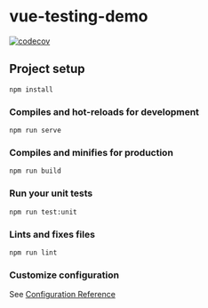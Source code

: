 # vue-testing-demo

[![codecov](https://codecov.io/gh/363797271/vue-testing-demo/branch/main/graph/badge.svg?token=3S6IBEGRLX)](https://codecov.io/gh/363797271/vue-testing-demo)

## Project setup
```
npm install
```

### Compiles and hot-reloads for development
```
npm run serve
```

### Compiles and minifies for production
```
npm run build
```

### Run your unit tests
```
npm run test:unit
```

### Lints and fixes files
```
npm run lint
```

### Customize configuration
See [Configuration Reference](https://cli.vuejs.org/config/)
